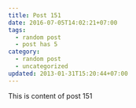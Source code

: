 ```yaml
---
title: Post 151
date: 2016-07-05T14:02:21+07:00
tags:
  - random post
  - post has 5
category:
  - random post
  - uncategorized
updated: 2013-01-31T15:20:44+07:00
---
```

This is content of post 151